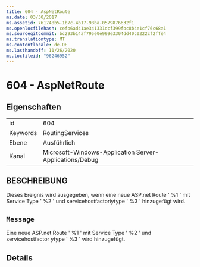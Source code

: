 ```yaml
---
title: 604 - AspNetRoute
ms.date: 03/30/2017
ms.assetid: 761748b5-1b7c-4b17-98ba-0579876632f1
ms.openlocfilehash: cefb6ad41ae341331dcf399fbc8b4e1cf76c68a1
ms.sourcegitcommit: bc293b14af795e0e999e3304dd40c0222cf2ffe4
ms.translationtype: MT
ms.contentlocale: de-DE
ms.lasthandoff: 11/26/2020
ms.locfileid: "96246952"
---
```

# <a name="604---aspnetroute"></a>604 - AspNetRoute

## <a name="properties"></a>Eigenschaften  
  
|||  
|-|-|  
|id|604|  
|Keywords|RoutingServices|  
|Ebene|Ausführlich|  
|Kanal|Microsoft-Windows-Application Server-Applications/Debug|  
  
## <a name="description"></a>BESCHREIBUNG  

 Dieses Ereignis wird ausgegeben, wenn eine neue ASP.net Route ' %1 ' mit Service Type ' %2 ' und servicehostfactoriytype ' %3 ' hinzugefügt wird.  
  
## <a name="message"></a>`Message`  

 Eine neue ASP.net Route ' %1 ' mit Service Type ' %2 ' und servicehostfactor ytype ' %3 ' wird hinzugefügt.  
  
## <a name="details"></a>Details
